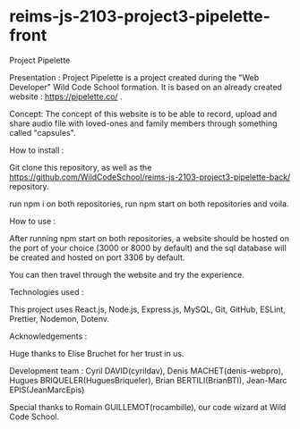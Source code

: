 # reims-js-2103-project3-pipelette-front

Project Pipelette

Presentation :
Project Pipelette is a project created during the "Web Developer" Wild Code School formation. It is based on an already created website : https://pipelette.co/ .


Concept:
The concept of this website is to be able to record, upload and share audio file with loved-ones and family members through something called "capsules".


How to install :

Git clone this repository, as well as the https://github.com/WildCodeSchool/reims-js-2103-project3-pipelette-back/ repository.

run npm i on both repositories,
run npm start on both repositories and voila.


How to use :

After running npm start on both repositories, a website should be hosted on the port of your choice (3000 or 8000 by default) and the sql database will be created and hosted on port 3306 by default.

You can then travel through the website and try the experience.


Technologies used : 

This project uses React.js, Node.js, Express.js, MySQL, Git, GitHub, ESLint, Prettier, Nodemon, Dotenv.



Acknowledgements : 

Huge thanks to Elise Bruchet for her trust in us.

Development team : Cyril DAVID(cyrildav), Denis MACHET(denis-webpro), Hugues BRIQUELER(HuguesBriqueler), Brian BERTILI(BrianBTI), Jean-Marc EPIS(JeanMarcEpis)

Special thanks to Romain GUILLEMOT(rocambille), our code wizard at Wild Code School.
